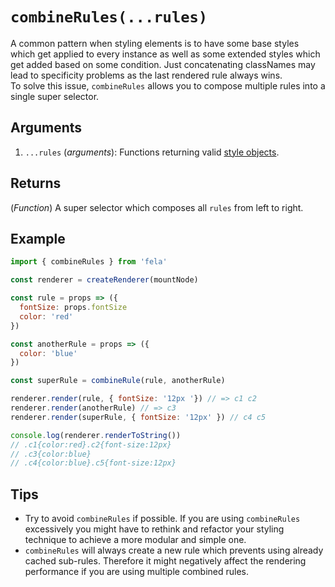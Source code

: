 # `combineRules(...rules)`

A common pattern when styling elements is to have some base styles which get applied to every instance as well as some extended styles which get added based on some condition. Just concatenating classNames may lead to specificity problems as the last rendered rule always wins.<br>
To solve this issue, `combineRules` allows you to compose multiple rules into a single super selector.

## Arguments
1. `...rules` (*arguments*): Functions returning valid [style objects](../../basics/Rules.md#styleobject).

## Returns
(*Function*) A super selector which composes all `rules` from left to right.

## Example
```javascript
import { combineRules } from 'fela'

const renderer = createRenderer(mountNode)

const rule = props => ({
  fontSize: props.fontSize
  color: 'red'
})

const anotherRule = props => ({
  color: 'blue'
})

const superRule = combineRule(rule, anotherRule)

renderer.render(rule, { fontSize: '12px '}) // => c1 c2
renderer.render(anotherRule) // => c3
renderer.render(superRule, { fontSize: '12px' }) // c4 c5

console.log(renderer.renderToString())
// .c1{color:red}.c2{font-size:12px}
// .c3{color:blue}
// .c4{color:blue}.c5{font-size:12px}
```

## Tips
* Try to avoid `combineRules` if possible. If you are using `combineRules` excessively you might have to rethink and refactor your styling technique to achieve a more modular and simple one.
* `combineRules` will always create a new rule which prevents using already cached sub-rules. Therefore it might negatively affect the rendering performance if you are using multiple combined rules.

